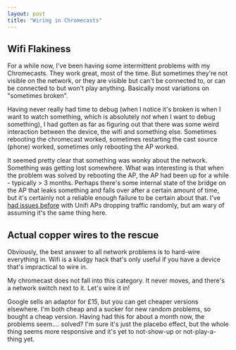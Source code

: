 ```yaml
---
layout: post
title: "Wiring in Chromecasts"
---
```


## Wifi Flakiness

For a while now, I've been having some intermittent problems with my Chromecasts. They work great, most of the time. But sometimes they're not visible on the network, or they are visible but can't be connected to, or can be connected to but won't play anything. Basically most variations on "sometimes broken".

Having never really had time to debug (when I notice it's broken is when I want to watch something, which is absolutely *not* when I want to debug something), I had gotten as far as figuring out that there was some weird interaction between the device, the wifi and something else. Sometimes rebooting the chromecast worked, sometimes restarting the cast source (phone) worked, sometimes only rebooting the AP worked.

It seemed pretty clear that something was wonky about the network. Something was getting lost somewhere. What was interesting is that when the problem was solved by rebooting the AP, the AP had been up for a while - typically > 3 months. Perhaps there's some internal state of the bridge on the AP that leaks something and falls over after a certain amount of time, but it's certainly not a reliable enough failure to be certain about that. I've [had issues before](2014/2014-04-23-unifi-wireless-ap-and-ipv6-weirdness) with Unifi APs dropping traffic randomly, but am wary of assuming it's the same thing here.

## Actual copper wires to the rescue 

Obviously, the best answer to all network problems is to hard-wire everything in. Wifi is a kludgy hack that's only useful if you have a device that's impractical to wire in. 

My chromecast does not fall into this category. It never moves, and there's a network switch next to it. Let's wire it in!

Google sells an adaptor for £15, but you can get cheaper versions elsewhere. I'm both cheap and a sucker for new random problems, so bought a cheap version. Having had this for about a month now, the problems seem.... solved? I'm sure it's just the placebo effect, but the whole thing seems more responsive and it's yet to not-show-up or not-play-a-thing yet.